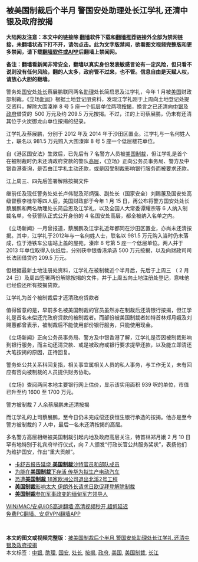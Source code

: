  <h2>被美国制裁后个半月 警国安处助理处长江学礼 还清中银及政府按揭</h2> <p class="notice"><b>大陆网友注意：本文中的链接除 <a href="https://github.com/bannedbook/fanqiang" >翻墙</a>软件下载和<a href="https://github.com/killgcd/justmysocks/blob/master/README.md">翻墙推荐</a>链接外全部为禁网链接，未翻墙状态下打不开，请勿点击。此为文字版禁闻，欲看图文视频完整版和更多禁闻，请下载<a href="https://github.com/bannedbook/fanqiang">翻墙软件或APP</a>后翻墙上禁闻网。</p><p>备注：翻墙看新闻非常安全，翻墙以真实身份发表敏感言论有一定风险，但只看不说则没有任何风险，翻的人太多，政府管不过来，也不管。信息自由是天赋人权，请放心大胆的翻墙。</b></p>  <div class="entry">  <p>警务处<a href="https://www.bannedbook.org/bnews/tag/%E5%9B%BD%E5%AE%89/" class="st_tag internal_tag" rel="tag" title="标签 国安 下的日志">国安</a>处<a href="https://www.bannedbook.org/bnews/tag/%E5%A4%84%E9%95%BF/" class="st_tag internal_tag" rel="tag" title="标签 处长 下的日志">处长</a>蔡展鹏联同两名<a href="https://www.bannedbook.org/bnews/tag/%E5%8A%A9%E7%90%86/" class="st_tag internal_tag" rel="tag" title="标签 助理 下的日志">助理</a>处长简启恩及江学礼，今年 1 月被<a href="https://www.bannedbook.org/bnews/tag/%e7%be%8e%e5%9b%bd/" class="st_tag internal_tag" rel="tag" title="标签 美国 下的日志">美国</a>财政部制裁。《立场<span class='wp_keywordlink_affiliate'><a href="https://www.bannedbook.org/" title="新闻">新闻</a></span>》根据土地登记册资料，发现江学礼刚于上周向土地登记处提交资料，解除大围溱岸 8 号 5 座一个低层单位两项<a href="https://www.bannedbook.org/bnews/tag/%E6%8C%89%E6%8F%AD/" class="st_tag internal_tag" rel="tag" title="标签 按揭 下的日志">按揭</a>，换言之已还清向<a href="https://www.bannedbook.org/bnews/tag/%E4%B8%AD%E9%93%B6/" class="st_tag internal_tag" rel="tag" title="标签 中银 下的日志">中银</a>及<a href="https://www.bannedbook.org/bnews/tag/%e6%94%bf%e5%ba%9c/" class="st_tag internal_tag" rel="tag" title="标签 政府 下的日志">政府</a>借贷的  500 万元及约 209.5 万元按揭。不过，江的上司蔡展鹏，仍未有还清其位于火炭御龙山单位按揭的纪录。</p> <p>江学礼及蔡展鹏，分别于 2012 年及 2014 年于沙田区置业。江学礼与一名何姓人士，联名以 981.5 万元购入大围溱岸 8 号 5 座一个低层楼花单位。</p> <p>自《港区国安法》生效后，已先后有 7 名警方人员被<a href="https://www.bannedbook.org/bnews/tag/%E7%BE%8E%E5%9B%BD%E5%88%B6%E8%A3%81/" class="st_tag internal_tag" rel="tag" title="标签 美国制裁 下的日志">美国制裁</a>，但江学礼是首个在被制裁时仍未还清政府贷款的警队<span class='wp_keywordlink_affiliate'><a href="https://www.bannedbook.org/bnews/ccpdope/" title="中共高层内幕" target="_blank">高层</a></span>，《立场》正向公务员事务局、警方及中银香港查询，是否由江学礼主动还款，或是因受制裁影响银行服务而被要求还款。</p> <p>江上周三、四先后签署解除按揭文件</p> <p>继前任及现任警务处处长卢伟聪及邓炳强、副处长（国家安全）刘赐蕙及国安处高级督察李桂华等四人后，美国财政部于今年 1 月 15 日，再公布将警方国安处处长蔡展鹏和两名助理处长简启恩及江学礼，以及全国人大常委谭耀宗等 6 人纳入制裁名单，令获警队正式公开身份的 4 名国安处高层，都全被纳入名单之内。</p>  <p>《立场新闻》一月曾报道，蔡展鹏及江学礼近年都同在沙田区置业，亦尚未还清按揭。其中，江学礼于2012年与一名何姓人士，联名以 981.5 万元购入当时仍未落成，位于港铁车公庙站上盖的屋苑，溱岸 8 号第 5 座一个低层单位。两人并于 2013 年单位取得入伙纸后，分别获中银香港承造 500 万元按揭，以及向财政司司长法团借贷约 209.5 万元。</p> <p>但根据最新土地注册处资料，江学礼在被制裁近个半月后，先后于上周三 （ 2 月 24 日）及周四签署两份解除按揭的文件，并于上周五向土地注册处登记，意味他已经偿还所有按揭贷款。</p> <p>江学礼为首个被制裁后才还清政府贷款者</p> <p>值得留意的是，早前多名被美国制裁的官员虽然亦在制裁后还清银行按揭，但江学礼是首名未偿还完政府贷款的被制裁者。而部份被美国制裁者如特首林郑月娥及刘赐蕙都曾表示，被制裁后不能使用部份银行服务，只能使用现金。</p> <p>《立场新闻》正向公务员事务局、警方及中银香港了解，江学礼是否因被制裁影响到银行服务，而主动还清贷款、或是被政府或银行要求提早还款，以及能立即清还大笔按揭的原因，正待回复。</p>  <p>警务处公共关系科回复指，相关事宜属相关人员的私人事务，与工作无关，未有回应有否向被制裁的人员提供财务协助。</p> <p>《立场》查阅两间本地主要银行网上估价，显示该实用面积 939 呎的单位，市值已升至约 1600 至 1700 万元。</p> <p>警方被制裁 7 人余蔡展鹏未还清按揭</p> <p>而江学礼的上司蔡展鹏，至今日仍未完成偿还获恒生银行承造的按揭。他亦是至今警方被制裁的 7 人中，最后一名未还清按揭的高层。</p> <p>多名警方高层相继被美国制裁引起内地及政府高层关注，特首林郑月娥 2 月 10 日罕有地特别于礼宾府举行仪式，向 7 人颁发“行政长官公共服务奖状”，表扬他们为维护国安，作出“重大贡献”。</p>  <ul class='op-related-articles' title='相关阅读'> <li><a href='https://www.bannedbook.org/bnews/worldnews/20210227/1495070.html' target='_blank'>卡舒吉报告延烧 <b>美国制裁</b>沙特官员和部队成员</a></li> <li><a href='https://www.bannedbook.org/bnews/comments/20210227/1494651.html' target='_blank'>为能在<b>美国制裁</b>下存活 传华为拟生产电动汽车</a></li> <li><a href='https://www.bannedbook.org/bnews/comments/20210224/1492726.html' target='_blank'>恐遭<b>美国制裁</b> 18家欧洲公司退出北溪2号工程</a></li> <li><a href='https://www.bannedbook.org/bnews/worldnews/20210216/1488403.html' target='_blank'><b>美国制裁</b>影响太大 伊朗外长请求日欧促拜登解除制裁</a></li> <li><a href='https://www.bannedbook.org/bnews/worldnews/20210212/1486070.html' target='_blank'><b>美国制裁</b>参加军事政变的缅甸军方领导人</a></li> </ul> <p class="texttj"> <a href="https://github.com/bannedbook/fanqiang/wiki/V2ray%E6%9C%BA%E5%9C%BA" target="_blank">WIN/MAC/安卓/iOS高速翻墙:高清视频秒开,超低延迟</a><br/> <a href="https://github.com/bannedbook/fanqiang/wiki/%E7%A6%81%E9%97%BB%E7%BD%91%E5%AE%89%E5%8D%93%E7%BF%BB%E5%A2%99%E6%96%B0%E9%97%BBAPP" target="_blank">免费PC翻墙、安卓VPN翻墙APP</a></p><p> </p><a name='sharetosocial'></a>       <div><b>本文的图文或视频完整版</b>：<a href='https://www.bannedbook.org/bnews/comments/20210302/1496426.html'>被美国制裁后个半月 警国安处助理处长江学礼 还清中银及政府按揭</a></div>  </div><!--END ENTRY--> <div class="postfooter"> <div>本文标签：<a href="https://www.bannedbook.org/bnews/tag/%E4%B8%AD%E9%93%B6/" rel="tag">中银</a>, <a href="https://www.bannedbook.org/bnews/tag/%E5%8A%A9%E7%90%86/" rel="tag">助理</a>, <a href="https://www.bannedbook.org/bnews/tag/%E5%9B%BD%E5%AE%89/" rel="tag">国安</a>, <a href="https://www.bannedbook.org/bnews/tag/%E5%A4%84%E9%95%BF/" rel="tag">处长</a>, <a href="https://www.bannedbook.org/bnews/tag/%E6%8C%89%E6%8F%AD/" rel="tag">按揭</a>, <a href="https://www.bannedbook.org/bnews/tag/%e6%94%bf%e5%ba%9c/" rel="tag">政府</a>, <a href="https://www.bannedbook.org/bnews/tag/%e7%be%8e%e5%9b%bd/" rel="tag">美国</a>, <a href="https://www.bannedbook.org/bnews/tag/%E7%BE%8E%E5%9B%BD%E5%88%B6%E8%A3%81/" rel="tag">美国制裁</a>, <a href="https://www.bannedbook.org/bnews/tag/%E9%95%BF%E6%B1%9F/" rel="tag">长江</a></div>  </div><!--END POSTFOOTER--> 